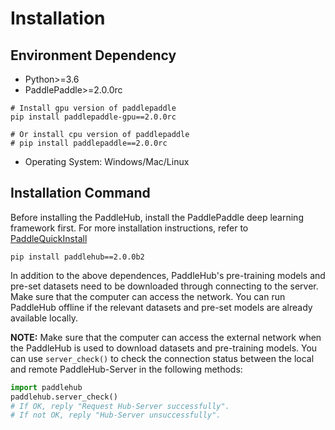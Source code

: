 # Installation

## Environment Dependency

* Python>=3.6
* PaddlePaddle>=2.0.0rc
```shell
# Install gpu version of paddlepaddle
pip install paddlepaddle-gpu==2.0.0rc

# Or install cpu version of paddlepaddle
# pip install paddlepaddle==2.0.0rc
```
* Operating System: Windows/Mac/Linux

## Installation Command

Before installing the PaddleHub, install the PaddlePaddle deep learning framework first. For more installation instructions, refer to [PaddleQuickInstall](https://www.paddlepaddle.org.cn/install/quick/zh/2.0rc-windows-pip)

```shell
pip install paddlehub==2.0.0b2
```

In addition to the above dependences, PaddleHub's pre-training models and pre-set datasets need to be downloaded through connecting to the server. Make sure that the computer can access the network. You can run PaddleHub offline if the relevant datasets and pre-set models are already available locally.

**NOTE:** Make sure that the computer can access the external network when the PaddleHub is used to download datasets and pre-training models. You can use `server_check()` to check the connection status between the local and remote PaddleHub-Server in the following methods:

```python
import paddlehub
paddlehub.server_check()
# If OK, reply "Request Hub-Server successfully".
# If not OK, reply "Hub-Server unsuccessfully".
```
